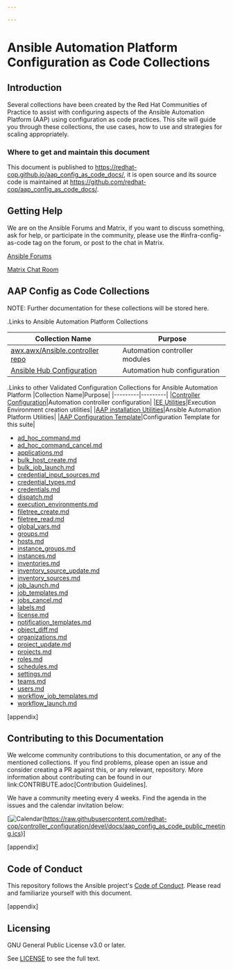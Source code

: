 ```yaml
---

---
```


# Ansible Automation Platform Configuration as Code Collections

## Introduction

Several collections have been created by the Red Hat Communities of Practice to assist with configuring aspects of the Ansible Automation Platform (AAP) using configuration as code practices. This site will guide you through these collections, the use cases, how to use and strategies for scaling appropriately.

### Where to get and maintain this document

This document is published to https://redhat-cop.github.io/aap_config_as_code_docs/, it is open source and its source code is maintained at https://github.com/redhat-cop/aap_config_as_code_docs/.

## Getting Help

We are on the Ansible Forums and Matrix, if you want to discuss something, ask for help, or participate in the community, please use the #infra-config-as-code tag on the forum, or post to the chat in Matrix.

[Ansible Forums](https://forum.ansible.com/tag/infra-config-as-code)

[Matrix Chat Room](https://matrix.to/#/#aap_config_as_code:ansible.com)

## AAP Config as Code Collections
NOTE: Further documentation for these collections will be stored here.

.Links to Ansible Automation Platform Collections

|Collection Name|Purpose|
|---------|---------|
|[awx.awx/Ansible.controller repo](https://github.com/ansible/awx/tree/devel/awx_collection)|Automation controller modules|
|[Ansible Hub Configuration](https://github.com/ansible/automation_hub_collection)|Automation hub configuration|

.Links to other Validated Configuration Collections for Ansible Automation Platform
|Collection Name|Purpose|
|---------|---------|
|[Controller Configuration](https://github.com/redhat-cop/controller_configuration)|Automation controller configuration|
|[EE Utilities](https://github.com/redhat-cop/ee_utilities)|Execution Environment creation utilities|
|[AAP installation Utilities](https://github.com/redhat-cop/aap_utilities)|Ansible Automation Platform Utilities|
|[AAP Configuration Template](https://github.com/redhat-cop/aap_configuration_template)|Configuration Template for this suite|

* [ad_hoc_command.md](collections/controller_configuration/ad_hoc_command.html)
* [ad_hoc_command_cancel.md](collections/controller_configuration/ad_hoc_command_cancel.html)
* [applications.md](collections/controller_configuration/applications.html)
* [bulk_host_create.md](collections/controller_configuration/bulk_host_create.html)
* [bulk_job_launch.md](collections/controller_configuration/bulk_job_launch.html)
* [credential_input_sources.md](collections/controller_configuration/credential_input_sources.html)
* [credential_types.md](collections/controller_configuration/credential_types.html)
* [credentials.md](collections/controller_configuration/credentials.html)
* [dispatch.md](collections/controller_configuration/dispatch.html)
* [execution_environments.md](collections/controller_configuration/execution_environments.html)
* [filetree_create.md](collections/controller_configuration/filetree_create.html)
* [filetree_read.md](collections/controller_configuration/filetree_read.html)
* [global_vars.md](collections/controller_configuration/global_vars.html)
* [groups.md](collections/controller_configuration/groups.html)
* [hosts.md](collections/controller_configuration/hosts.html)
* [instance_groups.md](collections/controller_configuration/instance_groups.html)
* [instances.md](collections/controller_configuration/instances.html)
* [inventories.md](collections/controller_configuration/inventories.html)
* [inventory_source_update.md](collections/controller_configuration/inventory_source_update.html)
* [inventory_sources.md](collections/controller_configuration/inventory_sources.html)
* [job_launch.md](collections/controller_configuration/job_launch.html)
* [job_templates.md](collections/controller_configuration/job_templates.html)
* [jobs_cancel.md](collections/controller_configuration/jobs_cancel.html)
* [labels.md](collections/controller_configuration/labels.html)
* [license.md](collections/controller_configuration/license.html)
* [notification_templates.md](collections/controller_configuration/notification_templates.html)
* [object_diff.md](collections/controller_configuration/object_diff.html)
* [organizations.md](collections/controller_configuration/organizations.html)
* [project_update.md](collections/controller_configuration/project_update.html)
* [projects.md](collections/controller_configuration/projects.html)
* [roles.md](collections/controller_configuration/roles.html)
* [schedules.md](collections/controller_configuration/schedules.html)
* [settings.md](collections/controller_configuration/settings.html)
* [teams.md](collections/controller_configuration/teams.html)
* [users.md](collections/controller_configuration/users.html)
* [workflow_job_templates.md](collections/controller_configuration/workflow_job_templates.html)
* [workflow_launch.md](collections/controller_configuration/workflow_launch.html)

[appendix]
## Contributing to this Documentation
We welcome community contributions to this documentation, or any of the mentioned collections. If you find problems, please open an issue and consider creating a PR against this, or any relevant, repository. More information about contributing can be found in our link:CONTRIBUTE.adoc[Contribution Guidelines].

We have a community meeting every 4 weeks. Find the agenda in the issues and the calendar invitation below:

[![Calendar](https://www.google.com/calendar/images/ext/gc_button1_en-GB.gif)(https://raw.githubusercontent.com/redhat-cop/controller_configuration/devel/docs/aap_config_as_code_public_meeting.ics)]

[appendix]
## Code of Conduct

This repository follows the Ansible project's
[Code of Conduct](https://docs.ansible.com/ansible/latest/community/code_of_conduct.html).
Please read and familiarize yourself with this document.

[appendix]
## Licensing

GNU General Public License v3.0 or later.

See [LICENSE](https://www.gnu.org/licenses/gpl-3.0.txt) to see the full text.